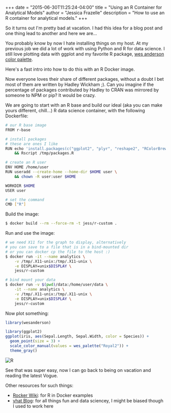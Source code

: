 +++
date = "2015-06-30T11:25:24-04:00"
title = "Using an R Container for Analytical Models"
author = "Jessica Frazelle"
description = "How to use an R container for analytical models."
+++

So it turns out I'm pretty bad at vacation. I had this idea for a blog post and
one thing lead to another and here we are...

You probably know by now I hate installing things on my host. At my previous
job we did a lot of work with using Python and R for data science. I still love
plotting data with ggplot and my favorite R package, [wes anderson color
palette](https://github.com/karthik/wesanderson).

Here's a fast intro into how to do this with an R Docker image.

Now everyone loves their share of different packages, without a doubt I bet
most of them are written by Hadley Wickham ;). Can you imagine if the
percentage of packages contributed by Hadley to CRAN was mirrored by someone to
NPM or pip? It would be crazy.

We are going to start with an R base and build our ideal (aka you can make
yours different, chill...) R data science
container, with the following Dockerfile:

```sh
# our R base image
FROM r-base

# install packages
# these are ones I like
RUN echo 'install.packages(c("ggplot2", "plyr", "reshape2", "RColorBrewer", "scales","grid", "wesanderson"), repos="http://cran.us.r-project.org", dependencies=TRUE)' > /tmp/packages.R \
    && Rscript /tmp/packages.R

# create an R user
ENV HOME /home/user
RUN useradd --create-home --home-dir $HOME user \
    && chown -R user:user $HOME

WORKDIR $HOME
USER user

# set the command
CMD ["R"]
```

Build the image:

```sh
$ docker build --rm --force-rm -t jess/r-custom .
```

Run and use the image:

```sh
# we need X11 for the graph to display, alternatively
# you can save to a file that is in a bind-mounted dir
# or you can docker cp the file to the host :)
$ docker run -it --name analytics \
    -v /tmp/.X11-unix:/tmp/.X11-unix \
    -e DISPLAY=unix$DISPLAY \
    jess/r-custom

# bind mount your data
$ docker run -v $(pwd)/data:/home/user/data \
    -it --name analytics \
    -v /tmp/.X11-unix:/tmp/.X11-unix \
    -e DISPLAY=unix$DISPLAY \
    jess/r-custom
```

Now plot something:

```R
library(wesanderson)

library(ggplot2)
ggplot(iris, aes(Sepal.Length, Sepal.Width, color = Species)) +
  geom_point(size = 3) +
  scale_color_manual(values = wes_palette("Royal2")) +
  theme_gray()
```

![R](/img/R.png)

See that was super easy, now I can go back to being on vacation and reading the
latest Vogue.

Other resources for such things:

- [Rocker Wiki](https://github.com/rocker-org/rocker/wiki): for R in Docker examples
- [yhat Blog](https://blog.yhathq.com): for all things fun and data sciencey,
  I might be biased though I used to work here
